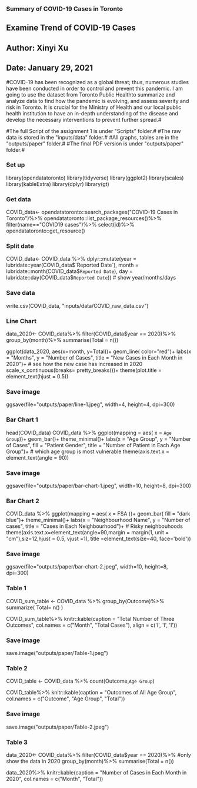 ### Summary of COVID-19 Cases in Toronto ###
## Examine Trend of COVID-19 Cases ##
## Author: Xinyi Xu ##
## Date: January 29, 2021 ##

#COVID-19 has been recognized as a global threat; thus, numerous studies have been conducted in order to control and prevent this pandemic. I am going to use the dataset from Toronto Public Healthto summarize and analyze data to find how the pandemic is evolving, and assess severity and risk in Toronto. It is crucial for the Ministry of Health and our local public health institution to have an in-depth understanding of the disease and develop the necessary interventions to prevent further spread.#

#The full Script of the assignment 1 is under "Scripts" folder.#
#The raw data is stored in the "inputs/data" folder.#
#All graphs, tables are in the "outputs/paper" folder.#
#The final PDF version is under "outputs/paper" folder.#

### Set up ###
library(opendatatoronto)
library(tidyverse)
library(ggplot2) 
library(scales)
library(kableExtra)
library(dplyr)
library(gt)

### Get data ###
COVID_data<- 
  opendatatoronto::search_packages("COVID-19 Cases in Toronto")%>%
  opendatatoronto::list_package_resources()%>%
  filter(name=="COVID19 cases")%>%
  select(id)%>%
  opendatatoronto::get_resource()

### Split date ###
COVID_data<- 
  COVID_data %>%
  dplyr::mutate(year = lubridate::year(COVID_data$`Reported Date`), 
                month = lubridate::month(COVID_data$`Reported Date`), 
                day = lubridate::day(COVID_data$`Reported Date`))
                 # show year/months/days
                 
### Save data ###
write.csv(COVID_data, "inputs/data/COVID_raw_data.csv")

### Line Chart ###
data_2020<-
  COVID_data%>%
  filter(COVID_data$year == 2020)%>%
  group_by(month)%>%
  summarise(Total = n())

ggplot(data_2020, aes(x=month, y=Total))+
  geom_line( 
    color="red")+
  labs(x = "Months",
       y = "Number of Cases",
       title = "New Cases in Each Month in 2020")+  # see how the new case has increased in 2020
  scale_x_continuous(breaks= pretty_breaks())+
  theme(plot.title = element_text(hjust = 0.5))

### Save image ### 
ggsave(file="outputs/paper/line-1.jpeg", width=4, height=4, dpi=300)

### Bar Chart 1 ###
head(COVID_data)
COVID_data %>%
  ggplot(mapping = aes( x = `Age Group`))+
  geom_bar()+
  theme_minimal()+
  labs(x = "Age Group",
       y = "Number of Cases",
       fill = "Patient Gender",
       title = "Number of Patient in Each Age Group")+ # which age group is most vulnerable
  theme(axis.text.x = element_text(angle = 90))



### Save image ### 
ggsave(file="outputs/paper/bar-chart-1.jpeg", width=10, height=8, dpi=300)

### Bar Chart 2 ###
COVID_data %>%
  ggplot(mapping = aes( x = FSA ))+
  geom_bar( fill = "dark blue")+
  theme_minimal()+
  labs(x = "Neighbourhood Name", 
       y = "Number of cases",
       title = "Cases in Each Neighbourhood")+  # Risky neighbouhoods
  theme(axis.text.x=element_text(angle=90,margin = margin(1, unit = "cm"),siz=12,hjust = 0.5, vjust =1),
        title =element_text(size=40, face='bold'))

### Save image ### 
ggsave(file="outputs/paper/bar-chart-2.jpeg", width=10, height=8, dpi=300)

### Table 1 ###
COVID_sum_table <-
  COVID_data %>%
  group_by(Outcome)%>%
  summarize(
    Total= n()
  )

COVID_sum_table%>%
  knitr::kable(caption = "Total Number of Three Outcomes", 
               col.names = c("Month", "Total Cases"),
               align = c('l', 'l', 'l'))
  


### Save image ### 
save.image("outputs/paper/Table-1.jpeg")

### Table 2 ###
COVID_table <-
  COVID_data %>% count(Outcome,`Age Group`)

COVID_table%>%
  knitr::kable(caption = "Outcomes of All Age Group", 
               col.names = c("Outcome", "Age Group", "Total"))

### Save image ### 
save.image("outputs/paper/Table-2.jpeg")

### Table 3 ###
data_2020<-
  COVID_data%>%
  filter(COVID_data$year == 2020)%>% #only show the data in 2020
  group_by(month)%>%
  summarise(Total = n())

data_2020%>%
  knitr::kable(caption = "Number of Cases in Each Month in 2020", 
               col.names = c("Month", "Total"))

